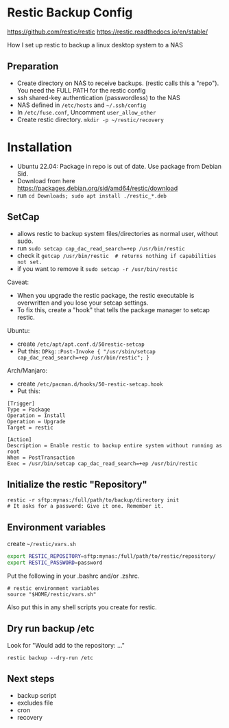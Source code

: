 # Restic Backup Config

https://github.com/restic/restic
https://restic.readthedocs.io/en/stable/

How I set up restic to backup a linux desktop system to a NAS

## Preparation
- Create directory on NAS to receive backups. (restic calls this a "repo").
You need the FULL PATH for the restic config
- ssh shared-key authentication (passwordless) to the NAS
- NAS defined in `/etc/hosts` and `~/.ssh/config`
- In `/etc/fuse.conf`, Uncomment `user_allow_other`
- Create restic directory. `mkdir -p ~/restic/recovery`

# Installation
- Ubuntu 22.04: Package in repo is out of date. Use package from Debian Sid.
- Download from here https://packages.debian.org/sid/amd64/restic/download
- run `cd Downloads; sudo apt install ./restic_*.deb`

## SetCap
- allows restic to backup system files/directories as normal user, without sudo.
- run `sudo setcap cap_dac_read_search=+ep /usr/bin/restic`
- check it `getcap /usr/bin/restic  # returns nothing if capabilities not set.`
- if you want to remove it `sudo setcap -r /usr/bin/restic`

Caveat:
- When you upgrade the restic package, the restic executable is overwritten
and you lose your setcap settings.
- To fix this, create a "hook" that tells the package manager to setcap restic.

Ubuntu:
- create `/etc/apt/apt.conf.d/50restic-setcap`
- Put this: `DPkg::Post-Invoke { "/usr/sbin/setcap cap_dac_read_search=+ep /usr/bin/restic"; }`

Arch/Manjaro:
- create `/etc/pacman.d/hooks/50-restic-setcap.hook`
- Put this:

```
[Trigger]
Type = Package
Operation = Install
Operation = Upgrade
Target = restic

[Action]
Description = Enable restic to backup entire system without running as root
When = PostTransaction
Exec = /usr/bin/setcap cap_dac_read_search=+ep /usr/bin/restic
```

## Initialize the restic "Repository"
```
restic -r sftp:mynas:/full/path/to/backup/directory init
# It asks for a password: Give it one. Remember it.
```

## Environment variables
create `~/restic/vars.sh`

```bash
export RESTIC_REPOSITORY=sftp:mynas:/full/path/to/restic/repository/
export RESTIC_PASSWORD=password
```

Put the following in your .bashrc and/or .zshrc.
```
# restic environment variables
source "$HOME/restic/vars.sh"
```
Also put this in any shell scripts you create for restic.

## Dry run backup /etc
Look for "Would add to the repository: ..."
```
restic backup --dry-run /etc
```

## Next steps
- backup script
- excludes file
- cron
- recovery